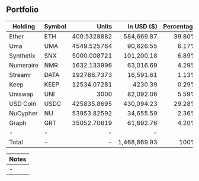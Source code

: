 ## Portfolio

| Holding              | Symbol | Units       | in USD ($)  | Percentage |
|----------------------|--------|-------------:|-------------:|------------:|
| Ether     | ETH    | 400.5328882 | 584,669.87  | 39.80%     |
| Uma       | UMA    | 4549.525764 | 90,626.55    | 6.17%      |
| Synthetix | SNX    | 5000.008721 | 101,200.18  | 6.89%      |
| Numeraire | NMR    | 1632.133996 | 63,016.69    | 4.29%      |
| Streamr   | DATA   | 192786.7373 | 16,591.61    | 1.13%      |
| Keep      | KEEP   | 12534.07281 | 4230.39     | 0.29%      |
| Uniswap   | UNI    | 3000        | 82,092.06    | 5.59%      |
| USD Coin  | USDC   | 425835.8695 | 430,094.23  | 29.28%     |
| NuCypher  | NU     | 53953.82592 | 34,655.59    | 2.36%      |
| Graph     | GRT    | 35052.70619 | 61,692.76    | 4.20%      |
| -         | -      | -           | -            | -          |
| Total     | -      | -           | 1,468,869.93 | 100%       |

|Notes|
|---|
|-|
